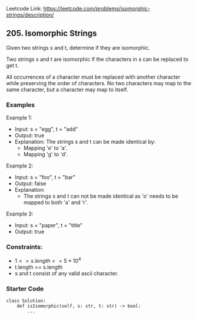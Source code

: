 Leetcode Link: https://leetcode.com/problems/isomorphic-strings/description/

## 205. Isomorphic Strings

Given two strings s and t, determine if they are isomorphic.

Two strings s and t are isomorphic if the characters in s can be replaced to get t.

All occurrences of a character must be replaced with another character while preserving the order of characters. No two characters may map to the same character, but a character may map to itself.

### Examples 

Example 1:
- Input: s = "egg", t = "add"
- Output: true
- Explanation: The strings s and t can be made identical by:
    - Mapping 'e' to 'a'.
    - Mapping 'g' to 'd'.

Example 2:
- Input: s = "foo", t = "bar"
- Output: false
- Explanation:
    - The strings s and t can not be made identical as 'o' needs to be mapped to both 'a' and 'r'.

Example 3:
- Input: s = "paper", t = "title"
- Output: true

### Constraints:
- $1 <= s.length <= 5 * 10^4$
- t.length == s.length
- s and t consist of any valid ascii character.

### Starter Code
```
class Solution:
    def isIsomorphic(self, s: str, t: str) -> bool:
        ...
```